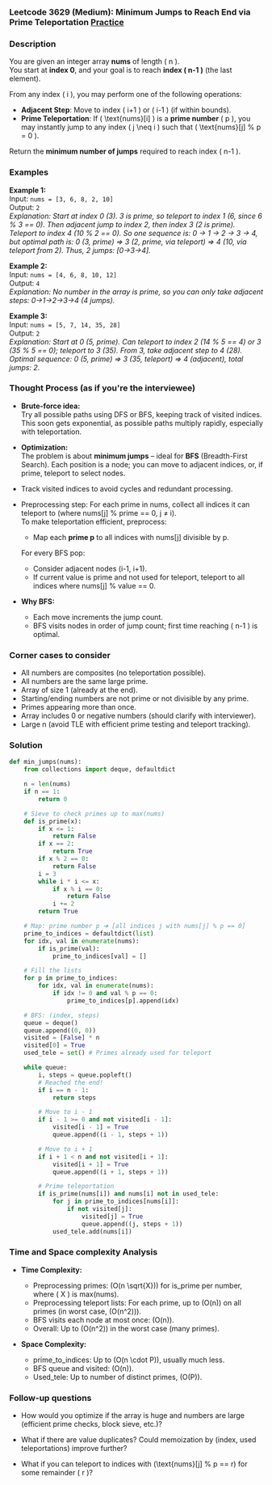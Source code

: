 ### Leetcode 3629 (Medium): Minimum Jumps to Reach End via Prime Teleportation [Practice](https://leetcode.com/problems/minimum-jumps-to-reach-end-via-prime-teleportation)

### Description  
You are given an integer array **nums** of length \( n \).  
You start at **index 0**, and your goal is to reach **index \( n-1 \)** (the last element).

From any index \( i \), you may perform one of the following operations:

- **Adjacent Step**: Move to index \( i+1 \) or \( i-1 \) (if within bounds).
- **Prime Teleportation**: If \( \text{nums}[i] \) is a **prime number** \( p \), you may instantly jump to any index \( j \neq i \) such that \( \text{nums}[j] \% p = 0 \).

Return the **minimum number of jumps** required to reach index \( n-1 \).

### Examples  

**Example 1:**  
Input: `nums = [3, 6, 8, 2, 10]`  
Output: `2`  
*Explanation: Start at index 0 (3). 3 is prime, so teleport to index 1 (6, since 6 % 3 == 0). Then adjacent jump to index 2, then index 3 (2 is prime). Teleport to index 4 (10 % 2 == 0). So one sequence is: 0 → 1 → 2 → 3 → 4, but optimal path is: 0 (3, prime) ⇒ 3 (2, prime, via teleport) ⇒ 4 (10, via teleport from 2). Thus, 2 jumps: [0→3→4].*

**Example 2:**  
Input: `nums = [4, 6, 8, 10, 12]`  
Output: `4`  
*Explanation: No number in the array is prime, so you can only take adjacent steps: 0→1→2→3→4 (4 jumps).*

**Example 3:**  
Input: `nums = [5, 7, 14, 35, 28]`  
Output: `2`  
*Explanation: Start at 0 (5, prime). Can teleport to index 2 (14 % 5 == 4) or 3 (35 % 5 == 0); teleport to 3 (35). From 3, take adjacent step to 4 (28).  
Optimal sequence: 0 (5, prime) ⇒ 3 (35, teleport) ⇒ 4 (adjacent), total jumps: 2.*

### Thought Process (as if you're the interviewee)  

- **Brute-force idea:**  
  Try all possible paths using DFS or BFS, keeping track of visited indices. This soon gets exponential, as possible paths multiply rapidly, especially with teleportation.

- **Optimization:**  
  The problem is about **minimum jumps** – ideal for **BFS** (Breadth-First Search). Each position is a node; you can move to adjacent indices, or, if prime, teleport to select nodes.

- Track visited indices to avoid cycles and redundant processing.

- Preprocessing step: For each prime in nums, collect all indices it can teleport to (where nums[j] % prime == 0, j ≠ i).  
  To make teleportation efficient, preprocess:
  - Map each **prime p** to all indices with nums[j] divisible by p.
  
  For every BFS pop:
  - Consider adjacent nodes (i-1, i+1).
  - If current value is prime and not used for teleport, teleport to all indices where nums[j] % value == 0.

- **Why BFS:**  
  - Each move increments the jump count.
  - BFS visits nodes in order of jump count; first time reaching \( n-1 \) is optimal.

### Corner cases to consider  
- All numbers are composites (no teleportation possible).
- All numbers are the same large prime.
- Array of size 1 (already at the end).
- Starting/ending numbers are not prime or not divisible by any prime.
- Primes appearing more than once.
- Array includes 0 or negative numbers (should clarify with interviewer).
- Large n (avoid TLE with efficient prime testing and teleport tracking).

### Solution

```python
def min_jumps(nums):
    from collections import deque, defaultdict

    n = len(nums)
    if n == 1:
        return 0

    # Sieve to check primes up to max(nums)
    def is_prime(x):
        if x <= 1:
            return False
        if x == 2:
            return True
        if x % 2 == 0:
            return False
        i = 3
        while i * i <= x:
            if x % i == 0:
                return False
            i += 2
        return True

    # Map: prime number p ➔ [all indices j with nums[j] % p == 0]
    prime_to_indices = defaultdict(list)
    for idx, val in enumerate(nums):
        if is_prime(val):
            prime_to_indices[val] = []

    # Fill the lists
    for p in prime_to_indices:
        for idx, val in enumerate(nums):
            if idx != 0 and val % p == 0:
                prime_to_indices[p].append(idx)

    # BFS: (index, steps)
    queue = deque()
    queue.append((0, 0))
    visited = [False] * n
    visited[0] = True
    used_tele = set() # Primes already used for teleport

    while queue:
        i, steps = queue.popleft()
        # Reached the end!
        if i == n - 1:
            return steps

        # Move to i - 1
        if i - 1 >= 0 and not visited[i - 1]:
            visited[i - 1] = True
            queue.append((i - 1, steps + 1))

        # Move to i + 1
        if i + 1 < n and not visited[i + 1]:
            visited[i + 1] = True
            queue.append((i + 1, steps + 1))

        # Prime teleportation
        if is_prime(nums[i]) and nums[i] not in used_tele:
            for j in prime_to_indices[nums[i]]:
                if not visited[j]:
                    visited[j] = True
                    queue.append((j, steps + 1))
            used_tele.add(nums[i])
```

### Time and Space complexity Analysis  

- **Time Complexity:**  
  - Preprocessing primes: \(O(n \sqrt{X})\) for is_prime per number, where \( X \) is max(nums).
  - Preprocessing teleport lists: For each prime, up to \(O(n)\) on all primes (in worst case, \(O(n^2)\)).
  - BFS visits each node at most once: \(O(n)\).
  - Overall: Up to \(O(n^2)\) in the worst case (many primes).

- **Space Complexity:**  
  - prime_to_indices: Up to \(O(n \cdot P)\), usually much less.
  - BFS queue and visited: \(O(n)\).
  - Used_tele: Up to number of distinct primes, \(O(P)\).

### Follow-up questions  

- How would you optimize if the array is huge and numbers are large (efficient prime checks, block sieve, etc.)?
  
- What if there are value duplicates? Could memoization by (index, used teleportations) improve further?

- What if you can teleport to indices with \(\text{nums}[j] \% p == r\) for some remainder \( r \)?
